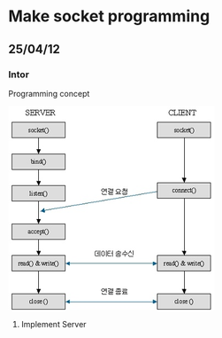 # Make socket programming 

## 25/04/12
  ### Intor
  Programming concept

![alt text](image.png)

1. Implement Server